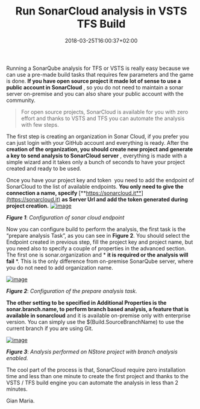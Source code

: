 ﻿---
title: "Run SonarCloud analysis in VSTS  TFS Build"
description: ""
date: 2018-03-25T16:00:37+02:00
draft: false
tags: [build,sonarqube]
categories: [Azure DevOps,Team Foundation Server]
---
Running a SonarQube analysis for TFS or VSTS is really easy because we can use a pre-made build tasks that requires few parameters and the game is done.  **If you have open source project it made lot of sense to use a public account in SonarCloud** , so you do not need to maintain a sonar server on-premise and you can also share your public account with the community.

> For open source projects, SonarCloud is available for you with zero effort and thanks to VSTS and TFS you can automate the analysis with few steps.

The first step is creating an organization in Sonar Cloud, if you prefer you can just login with your GitHub account and everything is ready. After the  **creation of the organization, you should create new project and generate a key to send analysis to SonarCloud server** , everything is made with a simple wizard and it takes only a bunch of seconds to have your project created and ready to be used.

Once you have your project key and token  you need to add the endpoint of SonarCloud to the list of available endpoints.  **You only need to give the connection a name, specify** [**https://sonarcloud.it**](https://sonarcloud.it) **as Server Url and add the token generated during project creation.** [![image](http://www.codewrecks.com/blog/wp-content/uploads/2018/03/image_thumb-1.png "image")](http://www.codewrecks.com/blog/wp-content/uploads/2018/03/image-1.png)

 ***Figure 1***: *Configuration of sonar cloud endpoint*

Now you can configure build to perform the analysis, the first task is the “prepare analysis Task”, as you can see in  **Figure 2**. You should select the Endpoint created in previous step, fill the project key and project name, but you need also to specify a couple of properties in the advanced section. The first one is sonar.organization and * **it is required or the analysis will fail** *. This is the only difference from on-premise SonarQube server, where you do not need to add organization name.

[![image](http://www.codewrecks.com/blog/wp-content/uploads/2018/03/image_thumb-2.png "image")](http://www.codewrecks.com/blog/wp-content/uploads/2018/03/image-2.png)

 ***Figure 2***: *Configuration of the prepare analysis task.*

 **The other setting to be specified in Additional Properties is the sonar.branch.name, to perform branch based analysis, a feature that is available in sonarcloud** and it is available on-premise only with enterprise version. You can simply use the $(Build.SourceBranchName) to use the current branch if you are using Git.

[![image](http://www.codewrecks.com/blog/wp-content/uploads/2018/03/image_thumb-3.png "image")](http://www.codewrecks.com/blog/wp-content/uploads/2018/03/image-3.png)

 ***Figure 3***: *Analysis performed on NStore project with branch analysis enabled.*

The cool part of the process is that, SonarCloud require zero installation time and less than one minute to create the first project and thanks to the VSTS / TFS build engine you can automate the analysis in less than 2 minutes.

Gian Maria.
